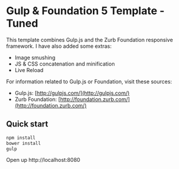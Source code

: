 # Gulp & Foundation 5 Template - Tuned

This template combines Gulp.js and the Zurb Foundation responsive framework. I have also added some extras:

* Image smushing
* JS & CSS concatenation and minification 
* Live Reload

For information related to Gulp.js or Foundation, visit these sources:

* Gulp.js: [http://gulpjs.com/](http://gulpjs.com/)
* Zurb Foundation: [http://foundation.zurb.com/](http://foundation.zurb.com/)

## Quick start

```bash
npm install
bower install
gulp
```
Open up http://localhost:8080
